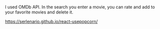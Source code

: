 I used OMDb API. In the search you enter a movie, you can rate and add to your favorite movies and delete it.

https://serlenario.github.io/react-usepopcorn/
